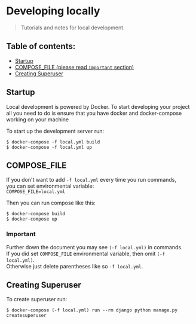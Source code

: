 # Developing locally
> Tutorials and notes for local development.

## Table of contents:
- [Startup](#startup)
- [COMPOSE_FILE (please read `Important` section)](#composefile)
- [Creating Superuser](#creating-superuser)

## Startup
Local development is powered by Docker.
To start developing your project all you need to do is ensure that you have docker and docker-compose working on your machine

To start up the development server run: 
```
$ docker-compose -f local.yml build
$ docker-compose -f local.yml up
```

## COMPOSE_FILE
If you don't want to add `-f local.yml` every time you run commands,\
you can set environmental variable:\
`COMPOSE_FILE=local.yml`

Then you can run compose like this:
```
$ docker-compose build
$ docker-compose up
```

### Important
Further down the document you may see `(-f local.yml)` in commands.\
If you did set `COMPOSE_FILE` environmental variable, then omit `(-f local.yml)`.\
Otherwise just delete parentheses like so `-f local.yml`.


## Creating Superuser
To create superuser run:
```
$ docker-compose (-f local.yml) run --rm django python manage.py createsuperuser
```